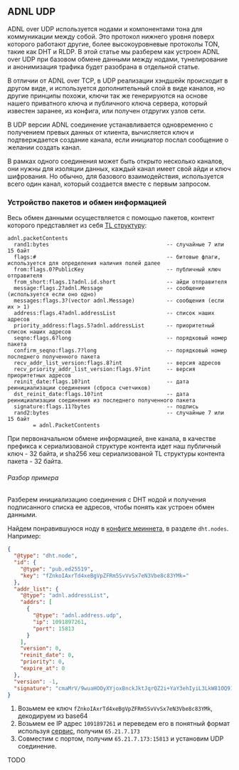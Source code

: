 ## ADNL UDP

ADNL over UDP используется нодами и компонентами тона для коммуникации между собой. Это протокол нижнего уровня поверх которого работают другие, более высокоуровневые протоколы TON, такие как DHT и RLDP. В этой статье мы разберем как устроен ADNL over UDP при базовом обмене данными между нодами, тунелирование и анонимизация трафика будет разобрана в отдельной статье.

В отличии от ADNL over TCP, в UDP реализации хэндшейк происходит в другом виде, и используется дополнительный слой в виде каналов, но другие принципы похожи, ключи так же генерируются на основе нашего приватного ключа и публичного ключа сервера, который известен заранее, из конфига, или получен отдругих узлов сети.

В UDP версии ADNL соединение устанавливается одновременно с получением превых данных от клиента, вычисляется ключ и подтверждается создание канала, если инициатор послал сообщение о желании создать канал. 

В рамках одного соединения может быть открыто несколько каналов, они нужны для изоляции данных, каждый канал имеет свой айди и ключ шифрования. Но обычно, для базового взаимодействия, используется всего один канал, который создается вместе с первым запросом.

### Устройство пакетов и обмен информацией

Весь обмен данными осуществляется с помощью пакетов, контент которого представляет из себя [TL структуру](https://github.com/ton-blockchain/ton/blob/master/tl/generate/scheme/ton_api.tl#L81):
```
adnl.packetContents 
  rand1:bytes                                     -- случайные 7 или 15 байт
  flags:#                                         -- битовые флаги, используется для определения наличия полей далее
  from:flags.0?PublicKey                          -- публичный ключ отправителя
  from_short:flags.1?adnl.id.short                -- айди отправителя
  message:flags.2?adnl.Message                    -- сообщение (используется если оно одно)
  messages:flags.3?(vector adnl.Message)          -- сообщения (если их > 1)
  address:flags.4?adnl.addressList                -- список наших адресов
  priority_address:flags.5?adnl.addressList       -- приоритетный список наших адресов
  seqno:flags.6?long                              -- порядковый номер пакета
  confirm_seqno:flags.7?long                      -- порядковый номер последнего полученного пакета
  recv_addr_list_version:flags.8?int              -- версия адресов 
  recv_priority_addr_list_version:flags.9?int     -- версия приоритетных адресов
  reinit_date:flags.10?int                        -- дата реинициализации соединения (сброса счетчиков)
  dst_reinit_date:flags.10?int                    -- дата реинициализации соединения из последнего полученного пакета
  signature:flags.11?bytes                        -- подпись
  rand2:bytes                                     -- случайные 7 или 15 байт
        = adnl.PacketContents
```
При первоначальном обмене информацией, вне канала, в качестве префикса к сериализованой структуре контента идет наш публичный ключ - 32 байта, и sha256 хеш сериализованой TL структуры контента пакета - 32 байта.

###### Разбор примера
Разберем инициализацию соединения с DHT нодой и получения подписанного списка ее адресов, чтобы понять как устроен обмен данными.

Найдем понравившуюся ноду в [конфиге меиннета](https://ton-blockchain.github.io/global.config.json), в разделе `dht.nodes`. Например:
```json
{
  "@type": "dht.node",
  "id": {
    "@type": "pub.ed25519",
    "key": "fZnkoIAxrTd4xeBgVpZFRm5SvVvSx7eN3Vbe8c83YMk="
  },
  "addr_list": {
    "@type": "adnl.addressList",
    "addrs": [
      {
        "@type": "adnl.address.udp",
        "ip": 1091897261,
        "port": 15813
      }
    ],
    "version": 0,
    "reinit_date": 0,
    "priority": 0,
    "expire_at": 0
  },
  "version": -1,
  "signature": "cmaMrV/9wuaHOOyXYjoxBnckJktJqrQZ2i+YaY3ehIyiL3LkW81OQ91vm8zzsx1kwwadGZNzgq4hI4PCB/U5Dw=="
}
```

1. Возьмем ее ключ `fZnkoIAxrTd4xeBgVpZFRm5SvVvSx7eN3Vbe8c83YMk`, декодируем из base64
2. Возьмем ее IP адрес `1091897261` и переведем его в понятный формат используя [сервис](https://www.browserling.com/tools/dec-to-ip), получим `65.21.7.173`
3. Совместим с портом, получим `65.21.7.173:15813` и установим UDP соединение.


TODO


